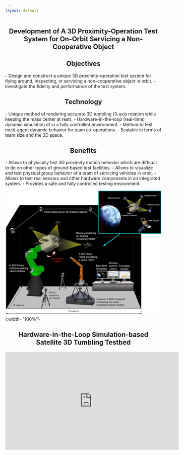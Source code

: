 ```yaml
---
layout: default
---
```

<h2 align="center"><b>Development of A 3D Proximity-Operation Test System for
On-Orbit Servicing a Non-Cooperative Object
</b></h2>

<h2 align="center">Objectives</h2>
-	Design and construct a unique 3D proximity-operation test system for flying around, inspecting, or servicing a non-cooperative object in orbit.
- Investigate the fidelity and performance of the test system.

<h2 align="center">Technology</h2>
- Unique method of rendering accurate 3D tumbling (3-axis rotation while keeping the mass center at rest).
- Hardware-in-the-loop (real-time) dynamic simulation of in a fully controlled environment.
- Method to test multi-agent dynamic behavior for team co-operations.
- Scalable in terms of team size and the 3D space.

<h2 align="center">Benefits</h2>
- Allows to physically test 3D proximity motion behavior which are difficult to do on other types of ground-based test facilities.
- Allows to visualize and test physical group behavior of a team of servicing vehicles in orbit.
- Allows to test real sensors and other hardware components in an integrated system.
- Provides a safe and fully controlled testing environment.

![](/images/projects/orbit_servicing_test/operation_concept.jpg){:width="100%"}

<h2 align="center">Hardware-in-the-Loop Simulation-based Satellite 3D Tumbling Testbed</h2>
<p align="center">
<iframe width="560" height="315" src="https://www.youtube.com/embed/DbBZQQoCwqY?si=lWBBNkB5pvUSNsVm" title="YouTube video player" frameborder="0" allow="accelerometer; autoplay; clipboard-write; encrypted-media; gyroscope; picture-in-picture; web-share" allowfullscreen></iframe>
</p>
